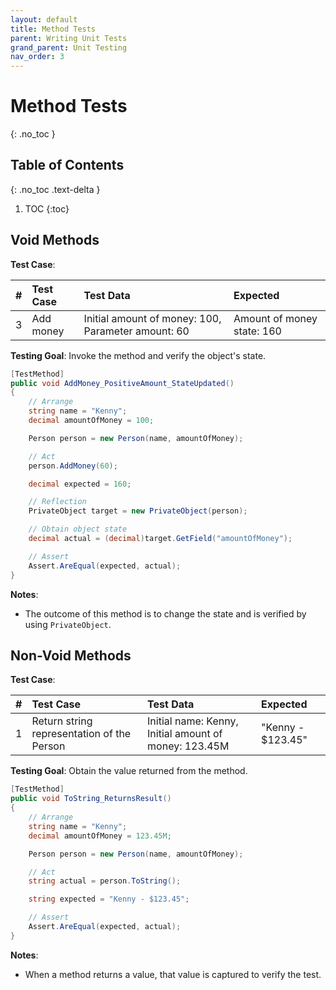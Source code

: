```yaml
---
layout: default
title: Method Tests
parent: Writing Unit Tests
grand_parent: Unit Testing
nav_order: 3
---
```


# Method Tests
{: .no_toc }

## Table of Contents
{: .no_toc .text-delta }

1. TOC
{:toc}

## Void Methods

**Test Case**:

| # | Test Case | Test Data | Expected |
|:-:|:--------|:---------|:---------|
| 3 | Add money | Initial amount of money: 100, Parameter amount: 60 | Amount of money state: 160 |

**Testing Goal**: Invoke the method and verify the object's state.

```csharp
[TestMethod]
public void AddMoney_PositiveAmount_StateUpdated()
{
    // Arrange
    string name = "Kenny";
    decimal amountOfMoney = 100;

    Person person = new Person(name, amountOfMoney);

    // Act
    person.AddMoney(60);

    decimal expected = 160;

    // Reflection
    PrivateObject target = new PrivateObject(person);

    // Obtain object state
    decimal actual = (decimal)target.GetField("amountOfMoney");

    // Assert
    Assert.AreEqual(expected, actual);
}
```

**Notes**:

- The outcome of this method is to change the state and is verified by using `PrivateObject`.

## Non-Void Methods

**Test Case**:

| # | Test Case | Test Data | Expected |
|:-:|:--------|:---------|:---------|
| 1 | Return string representation of the Person | Initial name: Kenny, Initial amount of money: 123.45M | "Kenny - $123.45" |

**Testing Goal**: Obtain the value returned from the method.

```csharp
[TestMethod]
public void ToString_ReturnsResult()
{
    // Arrange
    string name = "Kenny";
    decimal amountOfMoney = 123.45M;

    Person person = new Person(name, amountOfMoney);

    // Act
    string actual = person.ToString();

    string expected = "Kenny - $123.45";

    // Assert
    Assert.AreEqual(expected, actual);
}
```

**Notes**:

- When a method returns a value, that value is captured to verify the test.